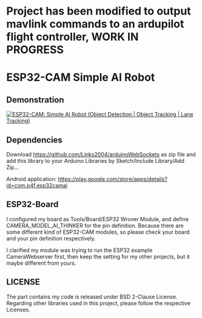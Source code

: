 
# Project has been modified to output mavlink commands to an ardupilot flight controller, WORK IN PROGRESS      






# ESP32-CAM Simple AI Robot #

## Demonstration

[![ESP32-CAM: Simple AI Robot (Object Detection | Object Tracking | Lane Tracking)](http://img.youtube.com/vi/4C2c0xs6eFg/0.jpg)](https://www.youtube.com/watch?v=4C2c0xs6eFg "ESP32-CAM: Simple AI Robot (Object Detection | Object Tracking | Lane Tracking)")

## Dependencies
Download https://github.com/Links2004/arduinoWebSockets as zip file and add this library to your Arduino Libraries by Sketch/Include Library/Add Zip...<br/>

Android application: https://play.google.com/store/apps/details?id=com.p4f.esp32camai

## ESP32-Board

I configured my board as Tools/Board/ESP32 Wrover Module, and define CAMERA_MODEL_AI_THINKER for the pin definition. Because there are some different kind of ESP32-CAM modules, so please check your board and your pin definition respectively.

I clarified my module was trying to run the ESP32 example CameraWebserver first, then keep the setting for my other projects, but it maybe different from yours.

## LICENSE
The part contains my code is released under BSD 2-Clause License. Regarding other libraries used in this project, please follow the respective Licenses.
